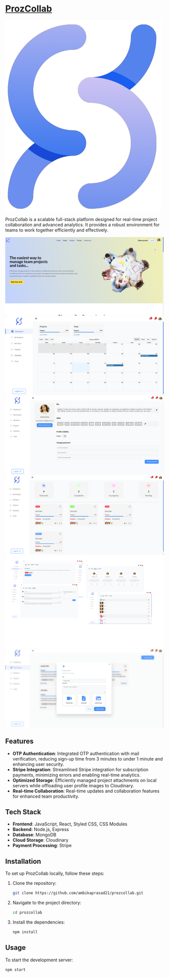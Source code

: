 # [ProzCollab](https://prozcollab.vercel.app)

![ProzCollab Logo](https://github.com/ambikaprasad21/pc-client/blob/master/public/images/logo.png)  <!-- Replace with your project's logo if you have one -->

ProzCollab is a scalable full-stack platform designed for real-time project collaboration and advanced analytics. It provides a robust environment for teams to work together efficiently and effectively.

![Landing Page](https://github.com/ambikaprasad21/pc-client/blob/master/Screenshot%202024-08-13%20200949.png)
![Dashboard](https://github.com/ambikaprasad21/pc-client/blob/master/Screenshot%202024-08-13%20201019.png)
![user profile](https://github.com/ambikaprasad21/pc-client/blob/master/Screenshot%202024-08-13%20201040.png)
![All task for a project](https://github.com/ambikaprasad21/pc-client/blob/master/Screenshot%202024-08-13%20201121.png)
![Task](https://github.com/ambikaprasad21/pc-client/blob/master/taskimage.png)
![Create project](https://github.com/ambikaprasad21/pc-client/blob/master/Screenshot%202024-08-13%20201302.png)

<!-- Replace 'your-video-id' with the actual ID from your YouTube video link -->

## Features

- **OTP Authentication**: Integrated OTP authentication with mail verification, reducing sign-up time from 3 minutes to under 1 minute and enhancing user security.
- **Stripe Integration**: Streamlined Stripe integration for subscription payments, minimizing errors and enabling real-time analytics.
- **Optimized Storage**: Efficiently managed project attachments on local servers while offloading user profile images to Cloudinary.
- **Real-time Collaboration**: Real-time updates and collaboration features for enhanced team productivity.



## Tech Stack

- **Frontend**: JavaScript, React, Styled CSS, CSS Modules
- **Backend**: Node.js, Express
- **Database**: MongoDB
- **Cloud Storage**: Cloudinary
- **Payment Processing**: Stripe

## Installation

To set up ProzCollab locally, follow these steps:

1. Clone the repository:

    ```bash
    git clone https://github.com/ambikaprasad21/prozcollab.git
    ```

2. Navigate to the project directory:

    ```bash
    cd prozcollab
    ```

3. Install the dependencies:

    ```bash
    npm install
    ```

## Usage

To start the development server:

```bash
npm start
